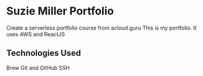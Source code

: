 # Suzie Miller Portfolio
Create a serverless portfolio course from acloud.guru
This is my portfolio. It uses AWS and ReactJS

## Technologies Used
Brew
Git and GitHub
SSH
